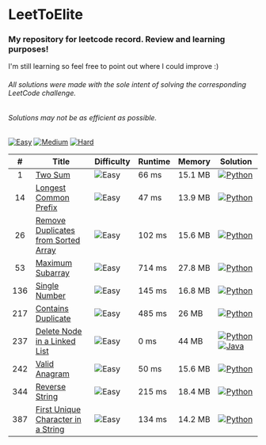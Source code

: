 # LeetToElite

### My repository for leetcode record. Review and learning purposes!   
I'm still learning so feel free to point out where I could improve :)
###### _All solutions were made with the sole intent of solving the corresponding LeetCode challenge._  
###### _Solutions may not be as efficient as possible._

[![Easy](https://img.shields.io/badge/Easy-10-5cb85c.svg?style=flat)](https://github.com/tchLin/LeetToElite/tree/main/solutions/Easy)
[![Medium](https://img.shields.io/badge/Medium-0-f0ad4e.svg?style=flat)](https://github.com/tchLin/LeetToElite/tree/main/solutions/Medium)
[![Hard](https://img.shields.io/badge/Hard-0-d9534f.svg?style=flat)](https://github.com/tchLin/LeetToElite/tree/main/solutions/Hard)



| #    | Title                                                                                                                           | Difficulty                                                             | Runtime | Memory | Solution                                                                      |
| :----: | ------------------------------------------------------------------------------------------------------------------------------- | -------------------------------------------------------------------- | ------- | ------ | ----------------------------------------------------------------------------- |
| 1   | [Two Sum](https://leetcode.com/problems/two-sum/)                                                                               | ![Easy](https://img.shields.io/badge/Easy-5cb85c.svg?style=flat) | 66 ms  | 15.1 MB | [![Python](https://img.shields.io/badge/Python-%20-blue)](https://github.com/tchLin/LeetToElite/blob/main/solutions/Easy/two_sum.py)          |
| 14    | [Longest Common Prefix](https://leetcode.com/problems/longest-common-prefix/)                                                                               | ![Easy](https://img.shields.io/badge/Easy-5cb85c.svg?style=flat) | 47 ms  | 13.9 MB | [![Python](https://img.shields.io/badge/Python-%20-blue)](https://github.com/tchLin/LeetToElite/blob/main/solutions/Easy/longest_common_prefix.py)          |
| 26    | [Remove Duplicates from Sorted Array](https://leetcode.com/problems/remove-duplicates-from-sorted-array/)                                                                              | ![Easy](https://img.shields.io/badge/Easy-5cb85c.svg?style=flat)   | 102 ms | 15.6 MB | [![Python](https://img.shields.io/badge/Python-%20-blue)](https://github.com/tchLin/LeetToElite/blob/main/solutions/Easy/remove_duplicates_from_sorted_array.py)          |
| 53    | [Maximum Subarray](https://leetcode.com/problems/maximum-subarray/)                                                                                | ![Easy](https://img.shields.io/badge/Easy-5cb85c.svg?style=flat)    | 714 ms  | 27.8 MB | [![Python](https://img.shields.io/badge/Python-%20-blue)](https://github.com/tchLin/LeetToElite/blob/main/solutions/Easy/max_subarray.py)          |
| 136   | [Single Number](https://leetcode.com/problems/single-number/)                                                                                | ![Easy](https://img.shields.io/badge/Easy-5cb85c.svg?style=flat)    | 145 ms  | 16.8 MB | [![Python](https://img.shields.io/badge/Python-%20-blue)](https://github.com/tchLin/LeetToElite/blob/main/solutions/Easy/singel_number.py)          |
| 217    | [Contains Duplicate](https://leetcode.com/problems/contains-duplicate/)                                                                               | ![Easy](https://img.shields.io/badge/Easy-5cb85c.svg?style=flat)     |  485 ms  | 26 MB | [![Python](https://img.shields.io/badge/Python-%20-blue)](https://github.com/tchLin/LeetToElite/blob/main/solutions/Easy/contains_duplicate.py)           |
| 237    | [Delete Node in a Linked List](https://leetcode.com/problems/delete-node-in-a-linked-list/)                                                                               | ![Easy](https://img.shields.io/badge/Easy-5cb85c.svg?style=flat)     |  0 ms  | 44 MB | [![Python](https://img.shields.io/badge/Python-%20-blue)](https://github.com/tchLin/LeetToElite/blob/main/solutions/Easy/delete_node_in_a_linked_list.py)  [![Java](https://img.shields.io/badge/Java-%20-orange)](https://github.com/tchLin/LeetToElite/blob/main/solutions/Easy/delete_node_in_a_linked_list.java)       |
| 242    | [Valid Anagram](https://leetcode.com/problems/valid-anagram/)                                                                               | ![Easy](https://img.shields.io/badge/Easy-5cb85c.svg?style=flat)    | 50 ms  | 15.6 MB | [![Python](https://img.shields.io/badge/Python-%20-blue)](https://github.com/tchLin/LeetToElite/blob/main/solutions/Easy/valid_anagram.py)          |
| 344    | [Reverse String](https://leetcode.com/problems/reverse-string/)                                                                               | ![Easy](https://img.shields.io/badge/Easy-5cb85c.svg?style=flat)    | 215 ms  | 18.4 MB | [![Python](https://img.shields.io/badge/Python-%20-blue)](https://github.com/tchLin/LeetToElite/blob/main/solutions/Easy/reverse%20string)          |
| 387    | [First Unique Character in a String](https://leetcode.com/problems/first-unique-character-in-a-string/)                                                                               | ![Easy](https://img.shields.io/badge/Easy-5cb85c.svg?style=flat)   | 134 ms  | 14.2 MB | [![Python](https://img.shields.io/badge/Python-%20-blue)](https://github.com/tchLin/LeetToElite/blob/main/solutions/Easy/first_unique_character_in_a_string.py)          |
